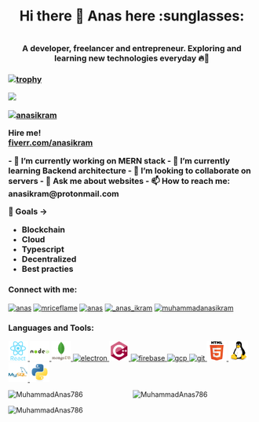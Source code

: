   <h1 align="center">Hi there 👋 Anas here :sunglasses:<h1>
  <h3 align="center">A developer, freelancer and entrepreneur. Exploring and learning new technologies everyday 🔥💯 <h3>

[![trophy](https://github-profile-trophy.vercel.app/?username=MuhammadAnas786&theme=onedark)](https://github.com/ryo-ma/github-profile-trophy)


![](https://komarev.com/ghpvc/?username=MuhammadAnas786)

<p align="left"> <a href="https://twitter.com/anas_ikram_" target="blank"><img src="https://img.shields.io/twitter/follow/anas_ikram_?logo=twitter&style=for-the-badge" alt="anasikram" /></a> </p>

   <p> Hire me!<br/>
    <a a href="https://fiverr.com/anasikram">fiverr.com/anasikram</a>
    </p>
- 🔭 I’m currently working on MERN stack
- 🌱 I’m currently learning Backend architecture
- 👯 I’m looking to collaborate on servers
- 💬 Ask me about websites
- 📫 How to reach me: anasikram@protonmail.com
    
🦾 Goals -> 
   - Blockchain
   -  Cloud
   - Typescript
   - Decentralized
   - Best practies
    
 <h3 align="left">Connect with me:</h3>
<p align="left">
<a href="https://dev.to/anasikram" target="blank"><img align="center" src="https://cdn.jsdelivr.net/npm/simple-icons@3.0.1/icons/dev-dot-to.svg" alt="anas" height="30" width="40" /></a>
<a href="https://twitter.com/anas_ikram_" target="blank"><img align="center" src="https://cdn.jsdelivr.net/npm/simple-icons@3.0.1/icons/twitter.svg" alt="mriceflame" height="30" width="40" /></a>
<a href="https://www.linkedin.com/in/muhammad-anas-b9496517a/" target="blank"><img align="center" src="https://cdn.jsdelivr.net/npm/simple-icons@3.0.1/icons/linkedin.svg" alt="anas" height="30" width="40" /></a>
<a href="https://www.instagram.com/_anas_ikram" target="blank"><img align="center" src="https://cdn.jsdelivr.net/npm/simple-icons@3.0.1/icons/instagram.svg" alt="_anas_ikram" height="30" width="40" /></a>
<a href="https://www.facebook.com/muhammadanasikram/" target="blank"><img align="center" src="https://cdn.jsdelivr.net/npm/simple-icons@3.0.1/icons/facebook.svg" alt="muhammadanasikram" height="30" width="40" /></a>
</p>

<h3 align="left">Languages and Tools:</h3>
<p align="left"> 
   <a href="https://reactjs.org/" target="_blank">
    <img src="https://raw.githubusercontent.com/devicons/devicon/master/icons/react/react-original-wordmark.svg" alt="react" width="40" height="40"/>
  </a>
    <a href="https://nodejs.org" target="_blank"> 
    <img src="https://raw.githubusercontent.com/devicons/devicon/master/icons/nodejs/nodejs-original-wordmark.svg" alt="nodejs" width="40" height="40"/>
  </a> 
  
  <a href="https://www.mongodb.com/" target="_blank"> 
    <img src="https://raw.githubusercontent.com/devicons/devicon/master/icons/mongodb/mongodb-original-wordmark.svg" alt="mongodb" width="40" height="40"/>
  </a> 
  <a href="https://www.electronjs.org/" target="_blank"> 
    <img src="https://www.vectorlogo.zone/logos/electronjs/electronjs-icon.svg" alt="electron" width="40" height="40"/>
  </a>
  
   <a href="https://www.w3schools.com/cpp/" target="_blank">
     <img src="https://raw.githubusercontent.com/devicons/devicon/master/icons/cplusplus/cplusplus-original.svg" alt="cplusplus" width="40" height="40"/> 
  </a> 
  <a href="https://firebase.google.com/" target="_blank"> 
    <img src="https://www.vectorlogo.zone/logos/firebase/firebase-icon.svg" alt="firebase" width="40" height="40"/>
  </a> 
  <a href="https://cloud.google.com" target="_blank"> 
    <img src="https://www.vectorlogo.zone/logos/google_cloud/google_cloud-icon.svg" alt="gcp" width="40" height="40"/> 
  </a>
  <a href="https://git-scm.com/" target="_blank"> 
    <img src="https://www.vectorlogo.zone/logos/git-scm/git-scm-icon.svg" alt="git" width="40" height="40"/> 
  </a> 
  <a href="https://www.w3.org/html/" target="_blank"> 
    <img src="https://raw.githubusercontent.com/devicons/devicon/master/icons/html5/html5-original-wordmark.svg" alt="html5" width="40" height="40"/>
  </a>
  <a href="https://www.linux.org/" target="_blank"> 
    <img src="https://raw.githubusercontent.com/devicons/devicon/master/icons/linux/linux-original.svg" alt="linux" width="40" height="40"/>
  </a> 
  
  <a href="https://www.mysql.com/" target="_blank"> 
    <img src="https://raw.githubusercontent.com/devicons/devicon/master/icons/mysql/mysql-original-wordmark.svg" alt="mysql" width="40" height="40"/>
  </a> 

  <a href="https://www.python.org" target="_blank">
    <img src="https://raw.githubusercontent.com/devicons/devicon/master/icons/python/python-original.svg" alt="python" width="40" height="40"/> 
  </a>
 
</p>



<p align="center">
  
  <img align="left" src="https://github-readme-stats.vercel.app/api/top-langs?username=MuhammadAnas786&show_icons=true&locale=en&layout=compact" alt="MuhammadAnas786" />
&nbsp;<img src="https://github-readme-stats.vercel.app/api?username=MuhammadAnas786&show_icons=true&locale=en" alt="MuhammadAnas786" />
</p>

<p><img align="center" src="https://github-readme-streak-stats.herokuapp.com/?user=MuhammadAnas786" alt="MuhammadAnas786" /></p>


